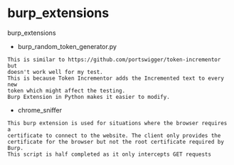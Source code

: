 # burp_extensions
burp_extensions
  
- burp_random_token_generator.py

```
This is similar to https://github.com/portswigger/token-incrementor but 
doesn't work well for my test.
This is because Token Incrementor adds the Incremented text to every new 
token which might affect the testing.
Burp Extension in Python makes it easier to modify.
```
  
- chrome_sniffer
```
This burp extension is used for situations where the browser requires a 
certificate to connect to the website. The client only provides the 
certificate for the browser but not the root certificate required by Burp.
This script is half completed as it only intercepts GET requests 
``` 

